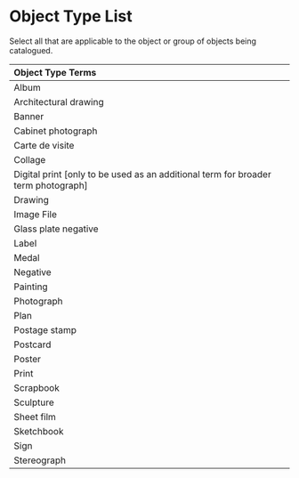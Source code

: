 # Object Type List

Select all that are applicable to the object or group of objects being catalogued.

| Object Type Terms |
| :--- |
| Album |
| Architectural drawing |
| Banner |
| Cabinet photograph |
| Carte de visite |
| Collage |
| Digital print \[only to be used as an additional term for broader term photograph\] |
| Drawing |
| Image File |
| Glass plate negative |
| Label |
| Medal |
| Negative |
| Painting |
| Photograph |
| Plan |
| Postage stamp |
| Postcard |
| Poster |
| Print |
| Scrapbook |
| Sculpture |
| Sheet film |
| Sketchbook |
| Sign |
| Stereograph |

